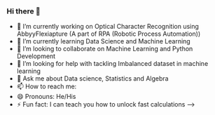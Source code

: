 ### Hi there 👋


- 🔭 I’m currently working on Optical Character Recognition using AbbyyFlexiapture (A part of RPA (Robotic Process Automation))
- 🌱 I’m currently learning Data Science and Machine Learning
- 👯 I’m looking to collaborate on Machine Learning and Python Development
- 🤔 I’m looking for help with tackling Imbalanced dataset in machine learning 
- 💬 Ask me about Data science, Statistics and Algebra
- 📫 How to reach me: 
- 😄 Pronouns: He/His
- ⚡ Fun fact: I can teach you how to unlock fast calculations
-->
